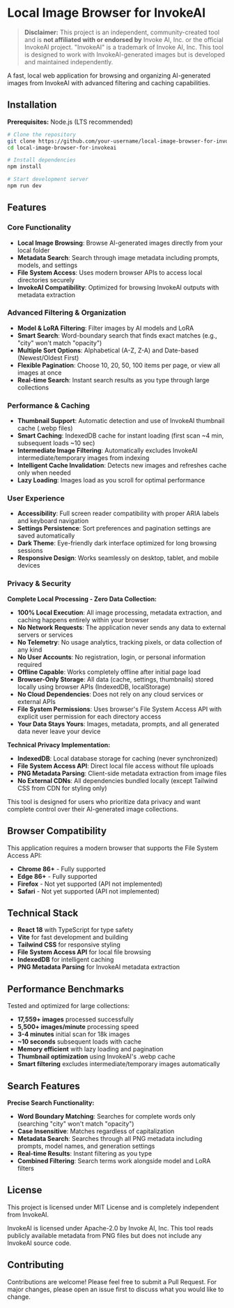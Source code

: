 # Local Image Browser for InvokeAI

> **Disclaimer:** This project is an independent, community-created tool and is **not affiliated with or endorsed by** Invoke AI, Inc. or the official InvokeAI project. "InvokeAI" is a trademark of Invoke AI, Inc. This tool is designed to work with InvokeAI-generated images but is developed and maintained independently.

A fast, local web application for browsing and organizing AI-generated images from InvokeAI with advanced filtering and caching capabilities.

## Installation

**Prerequisites:** Node.js (LTS recommended)

```bash
# Clone the repository
git clone https://github.com/your-username/local-image-browser-for-invokeai.git
cd local-image-browser-for-invokeai

# Install dependencies
npm install

# Start development server
npm run dev
```

## Features

### Core Functionality
- **Local Image Browsing**: Browse AI-generated images directly from your local folder
- **Metadata Search**: Search through image metadata including prompts, models, and settings
- **File System Access**: Uses modern browser APIs to access local directories securely
- **InvokeAI Compatibility**: Optimized for browsing InvokeAI outputs with metadata extraction

### Advanced Filtering & Organization
- **Model & LoRA Filtering**: Filter images by AI models and LoRA
- **Smart Search**: Word-boundary search that finds exact matches (e.g., "city" won't match "opacity")
- **Multiple Sort Options**: Alphabetical (A-Z, Z-A) and Date-based (Newest/Oldest First)
- **Flexible Pagination**: Choose 10, 20, 50, 100 items per page, or view all images at once
- **Real-time Search**: Instant search results as you type through large collections

### Performance & Caching
- **Thumbnail Support**: Automatic detection and use of InvokeAI thumbnail cache (.webp files)
- **Smart Caching**: IndexedDB cache for instant loading (first scan ~4 min, subsequent loads ~10 sec)
- **Intermediate Image Filtering**: Automatically excludes InvokeAI intermediate/temporary images from indexing
- **Intelligent Cache Invalidation**: Detects new images and refreshes cache only when needed
- **Lazy Loading**: Images load as you scroll for optimal performance

### User Experience
- **Accessibility**: Full screen reader compatibility with proper ARIA labels and keyboard navigation
- **Settings Persistence**: Sort preferences and pagination settings are saved automatically
- **Dark Theme**: Eye-friendly dark interface optimized for long browsing sessions
- **Responsive Design**: Works seamlessly on desktop, tablet, and mobile devices

### Privacy & Security

**Complete Local Processing - Zero Data Collection:**

- **100% Local Execution**: All image processing, metadata extraction, and caching happens entirely within your browser
- **No Network Requests**: The application never sends any data to external servers or services
- **No Telemetry**: No usage analytics, tracking pixels, or data collection of any kind
- **No User Accounts**: No registration, login, or personal information required
- **Offline Capable**: Works completely offline after initial page load
- **Browser-Only Storage**: All data (cache, settings, thumbnails) stored locally using browser APIs (IndexedDB, localStorage)
- **No Cloud Dependencies**: Does not rely on any cloud services or external APIs
- **File System Permissions**: Uses browser's File System Access API with explicit user permission for each directory access
- **Your Data Stays Yours**: Images, metadata, prompts, and all generated data never leave your device

**Technical Privacy Implementation:**
- **IndexedDB**: Local database storage for caching (never synchronized)
- **File System Access API**: Direct local file access without file uploads
- **PNG Metadata Parsing**: Client-side metadata extraction from image files
- **No External CDNs**: All dependencies bundled locally (except Tailwind CSS from CDN for styling only)

This tool is designed for users who prioritize data privacy and want complete control over their AI-generated image collections.

## Browser Compatibility

This application requires a modern browser that supports the File System Access API:

- **Chrome 86+** - Fully supported
- **Edge 86+** - Fully supported  
- **Firefox** - Not yet supported (API not implemented)
- **Safari** - Not yet supported (API not implemented)

## Technical Stack

- **React 18** with TypeScript for type safety
- **Vite** for fast development and building  
- **Tailwind CSS** for responsive styling
- **File System Access API** for local file browsing
- **IndexedDB** for intelligent caching
- **PNG Metadata Parsing** for InvokeAI metadata extraction

## Performance Benchmarks

Tested and optimized for large collections:

- **17,559+ images** processed successfully
- **5,500+ images/minute** processing speed
- **3-4 minutes** initial scan for 18k images
- **~10 seconds** subsequent loads with cache
- **Memory efficient** with lazy loading and pagination
- **Thumbnail optimization** using InvokeAI's .webp cache
- **Smart filtering** excludes intermediate/temporary images automatically

## Search Features

**Precise Search Functionality:**
- **Word Boundary Matching**: Searches for complete words only (searching "city" won't match "opacity")
- **Case Insensitive**: Matches regardless of capitalization
- **Metadata Search**: Searches through all PNG metadata including prompts, model names, and generation settings
- **Real-time Results**: Instant filtering as you type
- **Combined Filtering**: Search terms work alongside model and LoRA filters

## License

This project is licensed under MIT License and is completely independent from InvokeAI. 

InvokeAI is licensed under Apache-2.0 by Invoke AI, Inc. This tool reads publicly available metadata from PNG files but does not include any InvokeAI source code.

## Contributing

Contributions are welcome! Please feel free to submit a Pull Request. For major changes, please open an issue first to discuss what you would like to change.
